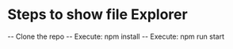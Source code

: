 # Steps to show file Explorer 

-- Clone the repo
-- Execute: npm install
-- Execute: npm run start

